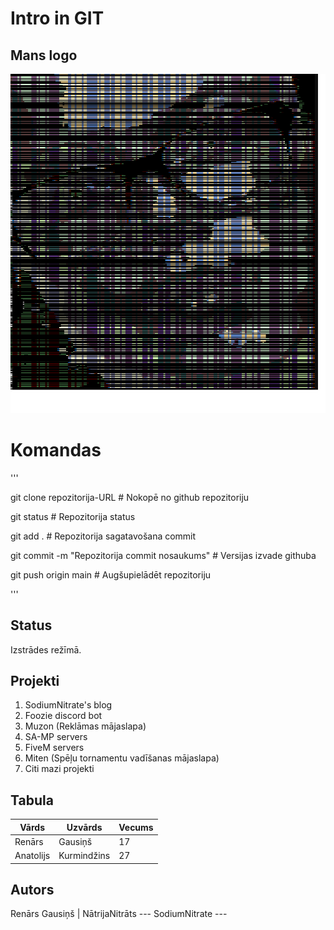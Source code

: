 # Intro in GIT


## Mans logo
!["Test"](bilde.png)




# Komandas
'''

git clone repozitorija-URL                      # Nokopē no github repozitoriju

git status                                      # Repozitorija status


git add .                                       # Repozitorija sagatavošana commit

git commit -m "Repozitorija commit nosaukums"   # Versijas izvade githuba

git push origin main                            # Augšupielādēt repozitoriju

'''

## Status
Izstrādes režīmā.

## Projekti
1. SodiumNitrate's blog
2. Foozie discord bot
3. Muzon (Reklāmas mājaslapa)
4. SA-MP servers
5. FiveM servers
6. Miten (Spēļu tornamentu vadīšanas mājaslapa)
4. Citi mazi projekti

## Tabula
| Vārds | Uzvārds | Vecums |
| ----------- | ----------- | ----------- |
| Renārs | Gausiņš | 17 |
| Anatolijs | Kurmindžins | 27 |

## Autors
Renārs Gausiņš | NātrijaNitrāts --- SodiumNitrate ---